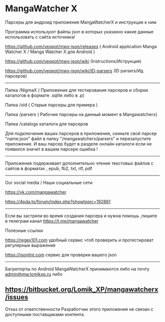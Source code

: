 # MangaWatcher X
Парсеры для андроид приложения MangaWatcherX и инструкция к ним 

Программа используют файлы json 
в которых указанно какие данные использовать с сайта источника!

https://github.com/veopot/mwx-json/releases  ( Android application Manga Watcher X / Manga Watcher X для Android )


https://github.com/veopot/mwx-json/wiki (Instructions/Иструкция)

https://github.com/veopot/mwx-json/wiki/ID-parsers (ID parsers/Ид парсеров)

--------------------------
Папка /NigmaX ( Приложение для тестирования парсеров и 
сборки каталогов в формате .sqlite либо в .p)

Папка /old ( Старые парсеры для примера )

Папка  /parsers ( Рабочие парсеры на данный момент в Mangawatcherx)

Папка  /catalogs каталоги для парсеров 

Для подключения ваших парсеров в приложение, скиньте свой  парсер "name.json" файл
в папку "/mangawatcherx/parsers" и перезапустите приложение.
И ваш парсер будет в разделе онлайн каталоги 
если не появился значит в вашем парсере ошибка !

--------------------------
Приложение подерживает дополнительно  чтение текстовых файлов с сайтов в форматах 
, epub, fb2, txt, rtf, pdf

--------------------------
Our social media  / Наши социальные сети 

https://vk.com/mangawatcher

https://4pda.to/forum/index.php?showtopic=192861

--------------------------
Если вы застряли во время создания парсера
и нужна помошь ,пишите в телеграм канал
https://t.me/mangawatcher

Полезные ссылки

https://regex101.com удобный сервис чтоб проверить и протестироват регулярные выражения

https://jsonlint.com сервис для проверки вашего json




--------------------------

Багрепорты по Android MangaWatcherX принимаются либо на почту admin@mw.lomikxp.ru либо

https://bitbucket.org/Lomik_XP/mangawatcherx/issues
--------------------------
Отказ от ответственности 
Разработчик этого приложения не связан с доступными поставщиками контента.
